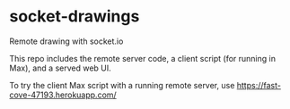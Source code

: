 # socket-drawings
Remote drawing with socket.io

This repo includes the remote server code, a client script (for running in Max), and a served web UI.

To try the client Max script with a running remote server, use https://fast-cove-47193.herokuapp.com/
